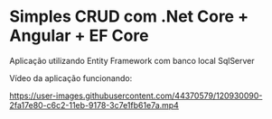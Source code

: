 # Simples CRUD com .Net Core + Angular + EF Core

Aplicação utilizando Entity Framework com banco local SqlServer

Vídeo da aplicação funcionando:

https://user-images.githubusercontent.com/44370579/120930090-2fa17e80-c6c2-11eb-9178-3c7e1fb61e7a.mp4
